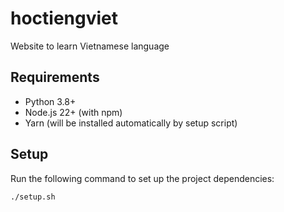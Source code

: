# hoctiengviet
Website to learn Vietnamese language


## Requirements

- Python 3.8+
- Node.js 22+ (with npm)
- Yarn (will be installed automatically by setup script)

## Setup

Run the following command to set up the project dependencies:

```bash
./setup.sh
```

